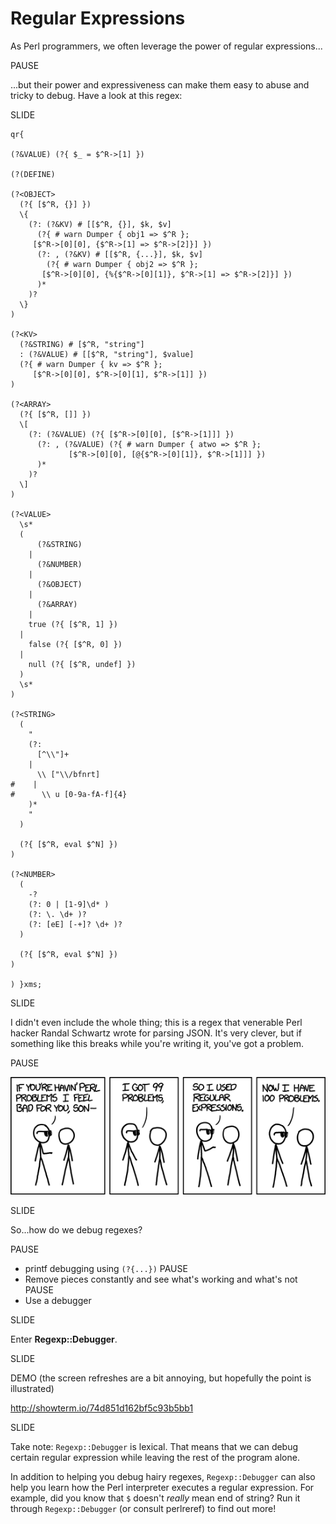 # Regular Expressions

As Perl programmers, we often leverage the power of regular expressions...

PAUSE

...but their power and expressiveness can make them easy to abuse and tricky to debug.  Have
a look at this regex:

SLIDE

    qr{

    (?&VALUE) (?{ $_ = $^R->[1] })

    (?(DEFINE)

    (?<OBJECT>
      (?{ [$^R, {}] })
      \{
        (?: (?&KV) # [[$^R, {}], $k, $v]
          (?{ # warn Dumper { obj1 => $^R };
         [$^R->[0][0], {$^R->[1] => $^R->[2]}] })
          (?: , (?&KV) # [[$^R, {...}], $k, $v]
            (?{ # warn Dumper { obj2 => $^R };
           [$^R->[0][0], {%{$^R->[0][1]}, $^R->[1] => $^R->[2]}] })
          )*
        )?
      \}
    )

    (?<KV>
      (?&STRING) # [$^R, "string"]
      : (?&VALUE) # [[$^R, "string"], $value]
      (?{ # warn Dumper { kv => $^R };
         [$^R->[0][0], $^R->[0][1], $^R->[1]] })
    )

    (?<ARRAY>
      (?{ [$^R, []] })
      \[
        (?: (?&VALUE) (?{ [$^R->[0][0], [$^R->[1]]] })
          (?: , (?&VALUE) (?{ # warn Dumper { atwo => $^R };
                 [$^R->[0][0], [@{$^R->[0][1]}, $^R->[1]]] })
          )*
        )?
      \]
    )

    (?<VALUE>
      \s*
      (
          (?&STRING)
        |
          (?&NUMBER)
        |
          (?&OBJECT)
        |
          (?&ARRAY)
        |
        true (?{ [$^R, 1] })
      |
        false (?{ [$^R, 0] })
      |
        null (?{ [$^R, undef] })
      )
      \s*
    )

    (?<STRING>
      (
        "
        (?:
          [^\\"]+
        |
          \\ ["\\/bfnrt]
    #    |
    #      \\ u [0-9a-fA-f]{4}
        )*
        "
      )

      (?{ [$^R, eval $^N] })
    )

    (?<NUMBER>
      (
        -?
        (?: 0 | [1-9]\d* )
        (?: \. \d+ )?
        (?: [eE] [-+]? \d+ )?
      )

      (?{ [$^R, eval $^N] })
    )

    ) }xms;

SLIDE

I didn't even include the whole thing; this is a regex that venerable Perl hacker
Randal Schwartz wrote for parsing JSON.  It's very clever, but if something like this
breaks while you're writing it, you've got a problem.

PAUSE

![Perl Problems](images/perl_problems.png)

SLIDE

So...how do we debug regexes?

PAUSE
  * printf debugging using `(?{...})`
PAUSE
  * Remove pieces constantly and see what's working and what's not
PAUSE
  * Use a debugger

SLIDE

Enter **Regexp::Debugger**.

SLIDE

DEMO (the screen refreshes are a bit annoying, but hopefully the point is illustrated)

<http://showterm.io/74d851d162bf5c93b5bb1>

SLIDE

Take note: `Regexp::Debugger` is lexical.  That means that we can debug certain regular expression
while leaving the rest of the program alone.

In addition to helping you debug hairy regexes, `Regexp::Debugger` can also help you learn how
the Perl interpreter executes a regular expression.  For example, did you know that `$` doesn't
*really* mean end of string?  Run it through `Regexp::Debugger` (or consult perlreref) to find
out more!
